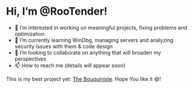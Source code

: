# Hi, I’m @RooTender!
- 👀 I’m interested in working on meaningful projects, fixing problems and optimization
- 🌱 I’m currently learning WinDbg, managing servers and analyzing security issues with them & code design
- 💞️ I’m looking to collaborate on anything that will broaden my perspectives
- 📫 How to reach me (details will appear soon)

This is my best project yet: [The Bouquiniste](https://github.com/RooTender/TheBouquiniste). Hope You like it 😄!

<!---
RooTender/RooTender is a ✨ special ✨ repository because its `README.md` (this file) appears on your GitHub profile.
You can click the Preview link to take a look at your changes.

test
--->
